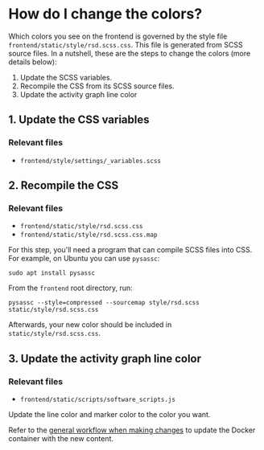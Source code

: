# How do I change the colors?

Which colors you see on the frontend is governed by the style file ``frontend/static/style/rsd.scss.css``. This file is generated from SCSS source
files. In a nutshell, these are the steps to change the colors (more
details below):

1. Update the SCSS variables.
1. Recompile the CSS from its SCSS source files.
1. Update the activity graph line color

## 1. Update the CSS variables

### Relevant files

- ``frontend/style/settings/_variables.scss``

## 2. Recompile the CSS

### Relevant files

- ``frontend/static/style/rsd.scss.css``
- ``frontend/static/style/rsd.scss.css.map``


For this step, you'll need a program that can compile SCSS files into CSS. For
example, on Ubuntu you can use ``pysassc``:

```
sudo apt install pysassc
```

From the ``frontend`` root directory, run:

```
pysassc --style=compressed --sourcemap style/rsd.scss static/style/rsd.scss.css
```

Afterwards, your new color should be included in ``static/style/rsd.scss.css``.

## 3. Update the activity graph line color

### Relevant files
- ``frontend/static/scripts/software_scripts.js``

Update the line color and marker color to the color you want.

Refer to the [general workflow when making changes](/README.md#general-workflow-when-making-changes) to update the Docker
container with the new content.

